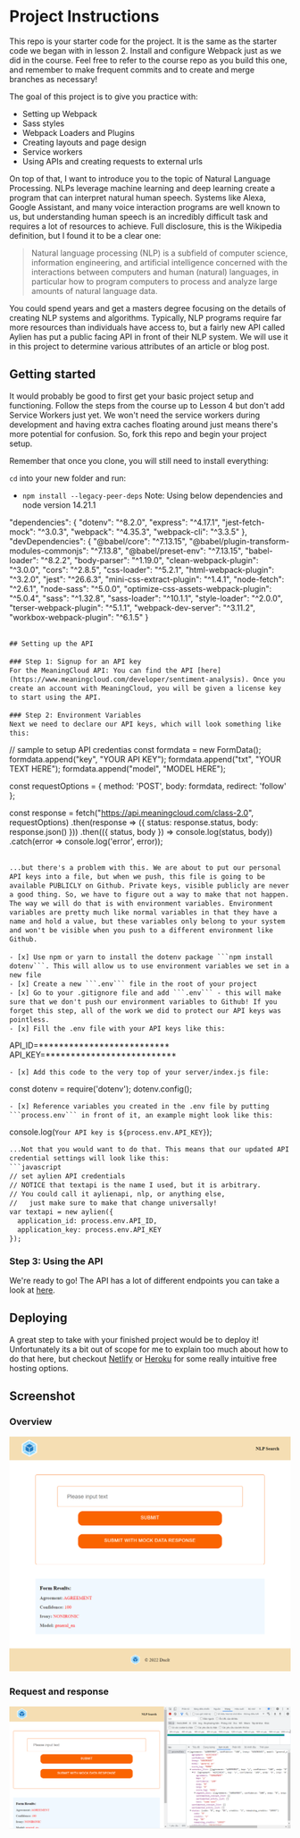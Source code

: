 # Project Instructions

This repo is your starter code for the project. It is the same as the starter code we began with in lesson 2. Install and configure Webpack just as we did in the course. Feel free to refer to the course repo as you build this one, and remember to make frequent commits and to create and merge branches as necessary!

The goal of this project is to give you practice with:
- Setting up Webpack
- Sass styles
- Webpack Loaders and Plugins
- Creating layouts and page design
- Service workers
- Using APIs and creating requests to external urls

On top of that, I want to introduce you to the topic of Natural Language Processing. NLPs leverage machine learning and deep learning create a program that can interpret natural human speech. Systems like Alexa, Google Assistant, and many voice interaction programs are well known to us, but understanding human speech is an incredibly difficult task and requires a lot of resources to achieve. Full disclosure, this is the Wikipedia definition, but I found it to be a clear one:

> Natural language processing (NLP) is a subfield of computer science, information engineering, and artificial intelligence
concerned with the interactions between computers and human (natural) languages, in particular how to program computers to
process and analyze large amounts of natural language data.

You could spend years and get a masters degree focusing on the details of creating NLP systems and algorithms. Typically, NLP programs require far more resources than individuals have access to, but a fairly new API called Aylien has put a public facing API in front of their NLP system. We will use it in this project to determine various attributes of an article or blog post.

## Getting started

It would probably be good to first get your basic project setup and functioning. Follow the steps from the course up to Lesson 4 but don't add Service Workers just yet. We won't need the service workers during development and having extra caches floating around just means there's more potential for confusion. So, fork this repo and begin your project setup.

Remember that once you clone, you will still need to install everything:

`cd` into your new folder and run:
- `npm install --legacy-peer-deps`
Note: Using below dependencies and node version 14.21.1

"dependencies": {
"dotenv": "^8.2.0",
"express": "^4.17.1",
"jest-fetch-mock": "^3.0.3",
"webpack": "^4.35.3",
"webpack-cli": "^3.3.5"
},
"devDependencies": {
"@babel/core": "^7.13.15",
"@babel/plugin-transform-modules-commonjs": "^7.13.8",
"@babel/preset-env": "^7.13.15",
"babel-loader": "^8.2.2",
"body-parser": "^1.19.0",
"clean-webpack-plugin": "^3.0.0",
"cors": "^2.8.5",
"css-loader": "^5.2.1",
"html-webpack-plugin": "^3.2.0",
"jest": "^26.6.3",
"mini-css-extract-plugin": "^1.4.1",
"node-fetch": "^2.6.1",
"node-sass": "^5.0.0",
"optimize-css-assets-webpack-plugin": "^5.0.4",
"sass": "^1.32.8",
"sass-loader": "^10.1.1",
"style-loader": "^2.0.0",
"terser-webpack-plugin": "^5.1.1",
"webpack-dev-server": "^3.11.2",
"workbox-webpack-plugin": "^6.1.5"
}
```

## Setting up the API

### Step 1: Signup for an API key
For the MeaningCloud API: You can find the API [here](https://www.meaningcloud.com/developer/sentiment-analysis). Once you create an account with MeaningCloud, you will be given a license key to start using the API.

### Step 2: Environment Variables
Next we need to declare our API keys, which will look something like this:
```
// sample to setup API credentias
const formdata = new FormData();
formdata.append("key", "YOUR API KEY");
formdata.append("txt", "YOUR TEXT HERE");
formdata.append("model", "MODEL HERE");

const requestOptions = {
  method: 'POST',
  body: formdata,
  redirect: 'follow'
};

const response = fetch("https://api.meaningcloud.com/class-2.0", requestOptions)
  .then(response => ({
    status: response.status, 
    body: response.json()
  }))
  .then(({ status, body }) => console.log(status, body))
  .catch(error => console.log('error', error));
```

...but there's a problem with this. We are about to put our personal API keys into a file, but when we push, this file is going to be available PUBLICLY on Github. Private keys, visible publicly are never a good thing. So, we have to figure out a way to make that not happen. The way we will do that is with environment variables. Environment variables are pretty much like normal variables in that they have a name and hold a value, but these variables only belong to your system and won't be visible when you push to a different environment like Github.

- [x] Use npm or yarn to install the dotenv package ```npm install dotenv```. This will allow us to use environment variables we set in a new file
- [x] Create a new ```.env``` file in the root of your project
- [x] Go to your .gitignore file and add ```.env``` - this will make sure that we don't push our environment variables to Github! If you forget this step, all of the work we did to protect our API keys was pointless.
- [x] Fill the .env file with your API keys like this:
```
API_ID=**************************
API_KEY=**************************
```
- [x] Add this code to the very top of your server/index.js file:
```
const dotenv = require('dotenv');
dotenv.config();
```
- [x] Reference variables you created in the .env file by putting ```process.env``` in front of it, an example might look like this:
```
console.log(`Your API key is ${process.env.API_KEY}`);
```
...Not that you would want to do that. This means that our updated API credential settings will look like this:
```javascript
// set aylien API credentials
// NOTICE that textapi is the name I used, but it is arbitrary. 
// You could call it aylienapi, nlp, or anything else, 
//   just make sure to make that change universally!
var textapi = new aylien({
  application_id: process.env.API_ID,
  application_key: process.env.API_KEY
});
```

### Step 3: Using the API

We're ready to go! The API has a lot of different endpoints you can take a look at [here](https://learn.meaningcloud.com/developer/text-classification/2.0).

## Deploying

A great step to take with your finished project would be to deploy it! Unfortunately its a bit out of scope for me to explain too much about how to do that here, but checkout [Netlify](https://www.netlify.com/) or [Heroku](https://www.heroku.com/) for some really intuitive free hosting options.

## Screenshot
### Overview

![Screenshot1](images/screencapture-localhost-8080-2022-12-22-17_32_14.png)


### Request and response

![Screenshot2](images/Capture.PNG)